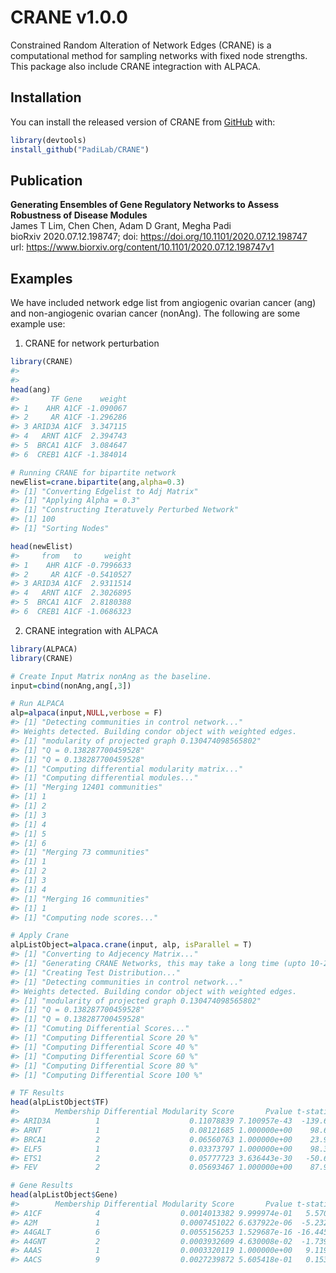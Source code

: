 
<!-- README.md is generated from README.Rmd. Please edit that file -->

# CRANE v1.0.0

Constrained Random Alteration of Network Edges (CRANE) is a
computational method for sampling networks with fixed node strengths.
This package also include CRANE integraction with ALPACA.

## Installation

You can install the released version of CRANE from
[GitHub](https://github.com/PadiLab/CRANE) with:

``` r
library(devtools)
install_github("PadiLab/CRANE")
```

## Publication

**Generating Ensembles of Gene Regulatory Networks to Assess Robustness
of Disease Modules**  
James T Lim, Chen Chen, Adam D Grant, Megha Padi  
bioRxiv 2020.07.12.198747; doi:
<https://doi.org/10.1101/2020.07.12.198747>  
url: <https://www.biorxiv.org/content/10.1101/2020.07.12.198747v1>

## Examples

We have included network edge list from angiogenic ovarian cancer (ang)
and non-angiogenic ovarian cancer (nonAng). The following are some
example use:

1.  CRANE for network perturbation

<!-- end list -->

``` r
library(CRANE)
#> 
#> 
head(ang)
#>       TF Gene    weight
#> 1    AHR A1CF -1.090067
#> 2     AR A1CF -1.296286
#> 3 ARID3A A1CF  3.347115
#> 4   ARNT A1CF  2.394743
#> 5  BRCA1 A1CF  3.084647
#> 6  CREB1 A1CF -1.384014

# Running CRANE for bipartite network
newElist=crane.bipartite(ang,alpha=0.3)
#> [1] "Converting Edgelist to Adj Matrix"
#> [1] "Applying Alpha = 0.3"
#> [1] "Constructing Iteratuvely Perturbed Network"
#> [1] 100
#> [1] "Sorting Nodes"

head(newElist)
#>     from   to     weight
#> 1    AHR A1CF -0.7996633
#> 2     AR A1CF -0.5410527
#> 3 ARID3A A1CF  2.9311514
#> 4   ARNT A1CF  2.3026895
#> 5  BRCA1 A1CF  2.8180388
#> 6  CREB1 A1CF -1.0686323
```

2.  CRANE integration with ALPACA

<!-- end list -->

``` r
library(ALPACA)
library(CRANE)

# Create Input Matrix nonAng as the baseline.
input=cbind(nonAng,ang[,3])

# Run ALPACA
alp=alpaca(input,NULL,verbose = F)
#> [1] "Detecting communities in control network..."
#> Weights detected. Building condor object with weighted edges.
#> [1] "modularity of projected graph 0.130474098565802"
#> [1] "Q = 0.138287700459528"
#> [1] "Q = 0.138287700459528"
#> [1] "Computing differential modularity matrix..."
#> [1] "Computing differential modules..."
#> [1] "Merging 12401 communities"
#> [1] 1
#> [1] 2
#> [1] 3
#> [1] 4
#> [1] 5
#> [1] 6
#> [1] "Merging 73 communities"
#> [1] 1
#> [1] 2
#> [1] 3
#> [1] 4
#> [1] "Merging 16 communities"
#> [1] 1
#> [1] "Computing node scores..."

# Apply Crane
alpListObject=alpaca.crane(input, alp, isParallel = T)
#> [1] "Converting to Adjecency Matrix..."
#> [1] "Generating CRANE Networks, this may take a long time (upto 10-20 minutes for Networks with 19000+ nodes) ..."
#> [1] "Creating Test Distribution..."
#> [1] "Detecting communities in control network..."
#> Weights detected. Building condor object with weighted edges.
#> [1] "modularity of projected graph 0.130474098565802"
#> [1] "Q = 0.138287700459528"
#> [1] "Q = 0.138287700459528"
#> [1] "Comuting Differential Scores..."
#> [1] "Computing Differential Score 20 %"
#> [1] "Computing Differential Score 40 %"
#> [1] "Computing Differential Score 60 %"
#> [1] "Computing Differential Score 80 %"
#> [1] "Computing Differential Score 100 %"

# TF Results
head(alpListObject$TF)
#>        Membership Differential Modularity Score       Pvalue t-statistic
#> ARID3A          1                    0.11078839 7.100957e-43  -139.69642
#> ARNT            1                    0.08121685 1.000000e+00    98.68718
#> BRCA1           2                    0.06560763 1.000000e+00    23.98381
#> ELF5            1                    0.03373797 1.000000e+00    98.33036
#> ETS1            2                    0.05777723 3.636443e-30   -50.68560
#> FEV             2                    0.05693467 1.000000e+00    87.91174

# Gene Results
head(alpListObject$Gene)
#>        Membership Differential Modularity Score       Pvalue t-statistic
#> A1CF            4                  0.0014013382 9.999974e-01   5.5703422
#> A2M             1                  0.0007451022 6.637922e-06  -5.2329474
#> A4GALT          6                  0.0055156253 1.529687e-16 -16.4454533
#> A4GNT           2                  0.0003932609 4.630008e-02  -1.7392323
#> AAAS            1                  0.0003320119 1.000000e+00   9.1197478
#> AACS            9                  0.0027239872 5.605418e-01   0.1536929
```
